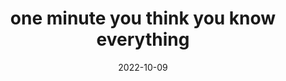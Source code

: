 ---
title: "one minute you think you know everything"
date: 2022-10-09
type: fragment
tags:
  - fragment
---
